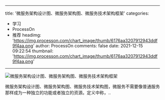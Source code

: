 
---
title: '微服务架构设计图、微服务架构图、微服务技术架构框架'
categories: 
 - 学习
 - ProcessOn
 - 推荐
headimg: 'https://img.processon.com/chart_image/thumb/6176aa3207912943ddf9f4aa.png'
author: ProcessOn
comments: false
date: 2021-12-15 09:22:54
thumbnail: 'https://img.processon.com/chart_image/thumb/6176aa3207912943ddf9f4aa.png'
---

<div>   
<img class="thumb" alt="微服务架构设计图、微服务架构图、微服务技术架构框架" src="https://img.processon.com/chart_image/thumb/6176aa3207912943ddf9f4aa.png" referrerpolicy="no-referrer">
<p>微服务架构设计图、微服务架构图、微服务技术架构图，微服务不需要像普通服务那样成为一种独立的功能或者独立的资源。定义中称，..</p>  
</div>
            